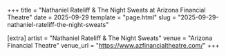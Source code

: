 +++
title = "Nathaniel Rateliff & The Night Sweats at Arizona Financial Theatre"
date = 2025-09-29
template = "page.html"
slug = "2025-09-29-nathaniel-rateliff-the-night-sweats"

[extra]
artist = "Nathaniel Rateliff & The Night Sweats"
venue = "Arizona Financial Theatre"
venue_url = "https://www.azfinancialtheatre.com/"
+++
